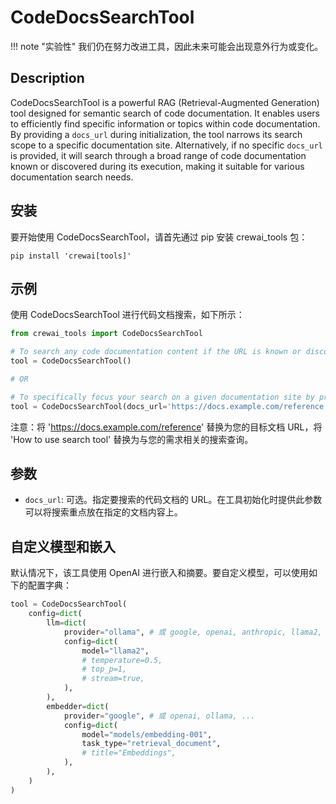 # CodeDocsSearchTool

!!! note "实验性"
    我们仍在努力改进工具，因此未来可能会出现意外行为或变化。

## Description

CodeDocsSearchTool is a powerful RAG (Retrieval-Augmented Generation) tool designed for semantic search of code documentation. It enables users to efficiently find specific information or topics within code documentation. By providing a `docs_url` during initialization, the tool narrows its search scope to a specific documentation site. Alternatively, if no specific `docs_url` is provided, it will search through a broad range of code documentation known or discovered during its execution, making it suitable for various documentation search needs.

## 安装

要开始使用 CodeDocsSearchTool，请首先通过 pip 安装 crewai_tools 包：

```
pip install 'crewai[tools]'
```

## 示例

使用 CodeDocsSearchTool 进行代码文档搜索，如下所示：

```python
from crewai_tools import CodeDocsSearchTool

# To search any code documentation content if the URL is known or discovered during its execution:
tool = CodeDocsSearchTool()

# OR

# To specifically focus your search on a given documentation site by providing its URL:
tool = CodeDocsSearchTool(docs_url='https://docs.example.com/reference')
```
注意：将 'https://docs.example.com/reference' 替换为您的目标文档 URL，将 'How to use search tool' 替换为与您的需求相关的搜索查询。

## 参数

- `docs_url`: 可选。指定要搜索的代码文档的 URL。在工具初始化时提供此参数可以将搜索重点放在指定的文档内容上。

## 自定义模型和嵌入

默认情况下，该工具使用 OpenAI 进行嵌入和摘要。要自定义模型，可以使用如下的配置字典：

```python
tool = CodeDocsSearchTool(
    config=dict(
        llm=dict(
            provider="ollama", # 或 google, openai, anthropic, llama2, ...
            config=dict(
                model="llama2",
                # temperature=0.5,
                # top_p=1,
                # stream=true,
            ),
        ),
        embedder=dict(
            provider="google", # 或 openai, ollama, ...
            config=dict(
                model="models/embedding-001",
                task_type="retrieval_document",
                # title="Embeddings",
            ),
        ),
    )
)
```